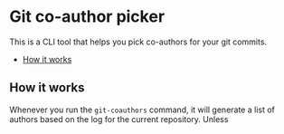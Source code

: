 # Git co-author picker <!-- omit in toc -->

This is a CLI tool that helps you pick co-authors for your git commits.

- [How it works](#how-it-works)

## How it works

Whenever you run the `git-coauthors` command, it will generate a list of authors based on the log for the current repository. Unless
